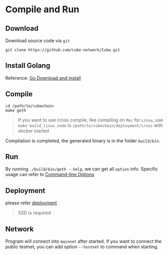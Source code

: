 # Compile and Run

## Download
Download source code via `git`
```
git clone https://github.com/cube-network/Cube.git
```
## Install Golang
Reference: [Go Download and install](https://golang.org/doc/install)

## Compile
```
cd /path/to/cubechain
make geth
```
> If you want to use cross compile, like compiling on `Mac` for `Linux`, use `make build_linux_node` in `/path/to/cubechain/deployment/cross` with docker started


Compilation is completed, the generated binary is in the folder `build/bin`.

## Run
By running `./build/bin/geth --help`, we can get all `option` info. Specific usage can refer to [Command-line Options](https://geth.ethereum.org/docs/interface/command-line-options)

## Deployment

please refer [deployment](/dev/deploy.md)

> SSD is required

## Network
Program will connect into `mainnet` after started. If you want to connect the public testnet, you can add option `--testnet` to command when starting. 
